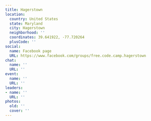 ```yaml
---
title: Hagerstown
location:
  country: United States
  state: Maryland
  city: Hagerstown
  neighborhood: ''
  coordinates: 39.641922, -77.720264
  plusCode: ''
social:
  name: Facebook page
  URL: https://www.facebook.com/groups/free.code.camp.hagerstown
chat:
  name: ''
  URL: ''
event:
  name: ''
  URL: ''
leaders:
- name: ''
  URL: ''
photos:
  old: ''
  cover: ''
---
```

